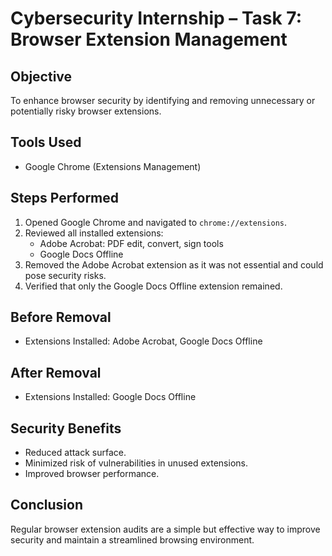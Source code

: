 # Cybersecurity Internship – Task 7: Browser Extension Management

## Objective
To enhance browser security by identifying and removing unnecessary or potentially risky browser extensions.

## Tools Used
- Google Chrome (Extensions Management)

## Steps Performed
1. Opened Google Chrome and navigated to `chrome://extensions`.
2. Reviewed all installed extensions:
   - Adobe Acrobat: PDF edit, convert, sign tools
   - Google Docs Offline
3. Removed the Adobe Acrobat extension as it was not essential and could pose security risks.
4. Verified that only the Google Docs Offline extension remained.

## Before Removal
- Extensions Installed: Adobe Acrobat, Google Docs Offline

## After Removal
- Extensions Installed: Google Docs Offline

## Security Benefits
- Reduced attack surface.
- Minimized risk of vulnerabilities in unused extensions.
- Improved browser performance.

## Conclusion
Regular browser extension audits are a simple but effective way to improve security and maintain a streamlined browsing environment.
